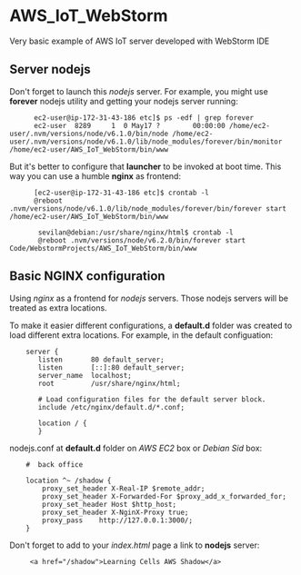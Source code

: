 # AWS_IoT_WebStorm
Very basic example of AWS IoT server developed with WebStorm IDE

## Server nodejs
Don't forget to launch this *nodejs* server. For example, you might use **forever** nodejs utility and getting your nodejs server running:

          ec2-user@ip-172-31-43-186 etc]$ ps -edf | grep forever
          ec2-user  8289     1  0 May17 ?        00:00:00 /home/ec2-user/.nvm/versions/node/v6.1.0/bin/node /home/ec2-user/.nvm/versions/node/v6.1.0/lib/node_modules/forever/bin/monitor /home/ec2-user/AWS_IoT_WebStorm/bin/www

But it's better to configure that **launcher** to be invoked at boot time. This way you can use a humble **nginx** as frontend:

          [ec2-user@ip-172-31-43-186 etc]$ crontab -l
          @reboot .nvm/versions/node/v6.1.0/lib/node_modules/forever/bin/forever start /home/ec2-user/AWS_IoT_WebStorm/bin/www
           
           sevilan@debian:/usr/share/nginx/html$ crontab -l
           @reboot .nvm/versions/node/v6.2.0/bin/forever start Code/WebstormProjects/AWS_IoT_WebStorm/bin/www



## Basic NGINX configuration
Using *nginx* as a frontend for *nodejs* servers. Those nodejs servers will be treated as extra locations.

To make it easier different configurations, a **default.d** folder was created to load different extra locations. For example, in the default configuation:

        server {
           listen       80 default_server;
           listen       [::]:80 default_server;
           server_name  localhost;
           root         /usr/share/nginx/html;

           # Load configuration files for the default server block.
           include /etc/nginx/default.d/*.conf;

           location / {
           }

nodejs.conf at **default.d** folder on *AWS EC2* box or *Debian Sid* box:

        #  back office

        location ^~ /shadow {
            proxy_set_header X-Real-IP $remote_addr;
            proxy_set_header X-Forwarded-For $proxy_add_x_forwarded_for;
            proxy_set_header Host $http_host;
            proxy_set_header X-NginX-Proxy true;
            proxy_pass    http://127.0.0.1:3000/;
        }  
        
Don't forget to add to your *index.html* page a link to **nodejs** server:

         <a href="/shadow">Learning Cells AWS Shadow</a>
 
